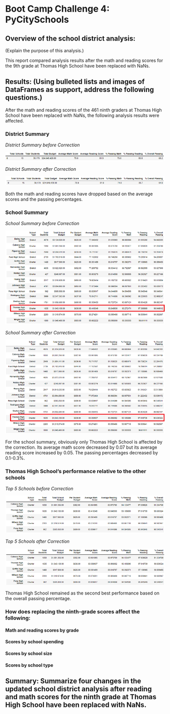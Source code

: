 # Boot Camp Challenge 4: PyCitySchools

## **Overview of the school district analysis:**

(Explain the purpose of this analysis.)

This report compared analysis results after the math and reading scores for the 9th grade at Thomas High School have been replaced with NaNs.


## **Results: (Using bulleted lists and images of DataFrames as support, address the following questions.)**

After the math and reading scores of the 461 ninth graders at Thomas High School have been replaced with NaNs, the following analysis results were affected.

### District Summary 
*District Summary before Correction*

![District Summary before Correction](/Resources/district_summary_before_correction.png)

*District Summary after Correction*

![District Summary after Correction](/Resources/district_summary_after_correction.png)

Both the math and reading scores have dropped based on the average scores and the passing percentages.

### School Summary

*School Summary before Correction*

![School Summary before Correction](/Resources/school_summary_before_correction.png)

*School Summary after Correction*

![School Summary after Correction](/Resources/school_summary_after_correction.png)

For the school summary, obviously only Thomas High School is affected by the correction. Its average math score decreased by 0.07 but its average reading score increased by 0.05. The passing percentages decreased by 0.1-0.3%.

### Thomas High School’s performance relative to the other schools

*Top 5 Schools before Correction*

![Top 5 Schools before Correction](/Resources/top_5_before_correction.PNG)

*Top 5 Schools after Correction*

![Top 5 Schools after Correction](/Resources/top_5_after_correction.PNG)

Thomas High School remained as the second best performance based on the overall passing percentage.

### How does replacing the ninth-grade scores affect the following:
#### Math and reading scores by grade
#### Scores by school spending
#### Scores by school size
#### Scores by school type

## **Summary: Summarize four changes in the updated school district analysis after reading and math scores for the ninth grade at Thomas High School have been replaced with NaNs.**
